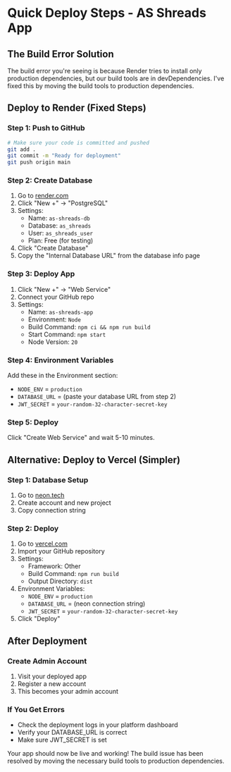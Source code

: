 # Quick Deploy Steps - AS Shreads App

## The Build Error Solution

The build error you're seeing is because Render tries to install only production dependencies, but our build tools are in devDependencies. I've fixed this by moving the build tools to production dependencies.

## Deploy to Render (Fixed Steps)

### Step 1: Push to GitHub
```bash
# Make sure your code is committed and pushed
git add .
git commit -m "Ready for deployment"
git push origin main
```

### Step 2: Create Database
1. Go to [render.com](https://render.com)
2. Click "New +" → "PostgreSQL" 
3. Settings:
   - Name: `as-shreads-db`
   - Database: `as_shreads`
   - User: `as_shreads_user`
   - Plan: Free (for testing)
4. Click "Create Database"
5. Copy the "Internal Database URL" from the database info page

### Step 3: Deploy App
1. Click "New +" → "Web Service"
2. Connect your GitHub repo
3. Settings:
   - Name: `as-shreads-app`
   - Environment: `Node`
   - Build Command: `npm ci && npm run build`
   - Start Command: `npm start`
   - Node Version: `20`

### Step 4: Environment Variables
Add these in the Environment section:
- `NODE_ENV` = `production`
- `DATABASE_URL` = (paste your database URL from step 2)
- `JWT_SECRET` = `your-random-32-character-secret-key`

### Step 5: Deploy
Click "Create Web Service" and wait 5-10 minutes.

## Alternative: Deploy to Vercel (Simpler)

### Step 1: Database Setup
1. Go to [neon.tech](https://neon.tech)
2. Create account and new project
3. Copy connection string

### Step 2: Deploy
1. Go to [vercel.com](https://vercel.com)
2. Import your GitHub repository
3. Settings:
   - Framework: Other
   - Build Command: `npm run build`
   - Output Directory: `dist`
4. Environment Variables:
   - `NODE_ENV` = `production`
   - `DATABASE_URL` = (neon connection string)
   - `JWT_SECRET` = `your-random-32-character-secret-key`
5. Click "Deploy"

## After Deployment

### Create Admin Account
1. Visit your deployed app
2. Register a new account
3. This becomes your admin account

### If You Get Errors
- Check the deployment logs in your platform dashboard
- Verify your DATABASE_URL is correct
- Make sure JWT_SECRET is set

Your app should now be live and working! The build issue has been resolved by moving the necessary build tools to production dependencies.
